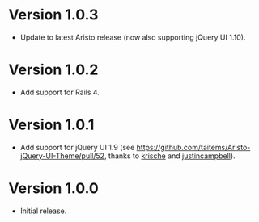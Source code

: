 # Version 1.0.3
* Update to latest Aristo release (now also supporting jQuery UI 1.10).

# Version 1.0.2
* Add support for Rails 4.

# Version 1.0.1
* Add support for jQuery UI 1.9 (see https://github.com/taitems/Aristo-jQuery-UI-Theme/pull/52, thanks to [krische](https://github.com/krische) and [justincampbell](https://github.com/justincampbell)).

# Version 1.0.0
* Initial release.